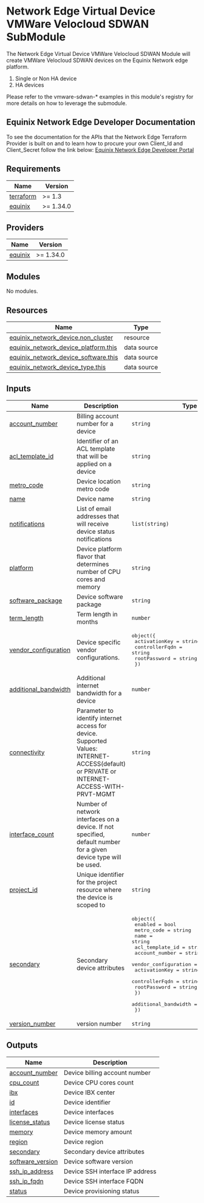 # Network Edge Virtual Device VMWare Velocloud SDWAN SubModule

The Network Edge Virtual Device VMWare Velocloud SDWAN Module will create VMWare Velocloud SDWAN devices on the Equinix
Network edge platform.

1. Single or Non HA device
2. HA devices

Please refer to the vmware-sdwan-* examples in this module's registry for more details on how to leverage the
submodule.

<!-- Begin Module Docs (Do not edit contents) -->

## Equinix Network Edge Developer Documentation

To see the documentation for the APIs that the Network Edge Terraform Provider is built on
and to learn how to procure your own Client_Id and Client_Secret follow the link below:
[Equinix Network Edge Developer Portal](https://developer.equinix.com/catalog/network-edgev1)
<!-- End Module Docs -->

<!-- BEGIN_TF_DOCS -->
## Requirements

| Name | Version |
|------|---------|
| <a name="requirement_terraform"></a> [terraform](#requirement\_terraform) | >= 1.3 |
| <a name="requirement_equinix"></a> [equinix](#requirement\_equinix) | >= 1.34.0 |

## Providers

| Name | Version |
|------|---------|
| <a name="provider_equinix"></a> [equinix](#provider\_equinix) | >= 1.34.0 |

## Modules

No modules.

## Resources

| Name | Type |
|------|------|
| [equinix_network_device.non_cluster](https://registry.terraform.io/providers/equinix/equinix/latest/docs/resources/network_device) | resource |
| [equinix_network_device_platform.this](https://registry.terraform.io/providers/equinix/equinix/latest/docs/data-sources/network_device_platform) | data source |
| [equinix_network_device_software.this](https://registry.terraform.io/providers/equinix/equinix/latest/docs/data-sources/network_device_software) | data source |
| [equinix_network_device_type.this](https://registry.terraform.io/providers/equinix/equinix/latest/docs/data-sources/network_device_type) | data source |

## Inputs

| Name | Description | Type | Default | Required |
|------|-------------|------|---------|:--------:|
| <a name="input_account_number"></a> [account\_number](#input\_account\_number) | Billing account number for a device | `string` | n/a | yes |
| <a name="input_acl_template_id"></a> [acl\_template\_id](#input\_acl\_template\_id) | Identifier of an ACL template that will be applied on a device | `string` | n/a | yes |
| <a name="input_metro_code"></a> [metro\_code](#input\_metro\_code) | Device location metro code | `string` | n/a | yes |
| <a name="input_name"></a> [name](#input\_name) | Device name | `string` | n/a | yes |
| <a name="input_notifications"></a> [notifications](#input\_notifications) | List of email addresses that will receive device status notifications | `list(string)` | n/a | yes |
| <a name="input_platform"></a> [platform](#input\_platform) | Device platform flavor that determines number of CPU cores and memory | `string` | n/a | yes |
| <a name="input_software_package"></a> [software\_package](#input\_software\_package) | Device software package | `string` | n/a | yes |
| <a name="input_term_length"></a> [term\_length](#input\_term\_length) | Term length in months | `number` | n/a | yes |
| <a name="input_vendor_configuration"></a> [vendor\_configuration](#input\_vendor\_configuration) | Device specific vendor configurations. | <pre>object({<br>    activationKey  = string<br>    controllerFqdn = string<br>    rootPassword   = string<br>  })</pre> | n/a | yes |
| <a name="input_additional_bandwidth"></a> [additional\_bandwidth](#input\_additional\_bandwidth) | Additional internet bandwidth for a device | `number` | `0` | no |
| <a name="input_connectivity"></a> [connectivity](#input\_connectivity) | Parameter to identify internet access for device. Supported Values: INTERNET-ACCESS(default) or PRIVATE or INTERNET-ACCESS-WITH-PRVT-MGMT | `string` | `"INTERNET-ACCESS"` | no |
| <a name="input_interface_count"></a> [interface\_count](#input\_interface\_count) | Number of network interfaces on a device. If not specified, default number for a given device type will be used. | `number` | `8` | no |
| <a name="input_project_id"></a> [project\_id](#input\_project\_id) | Unique identifier for the project resource where the device is scoped to | `string` | `null` | no |
| <a name="input_secondary"></a> [secondary](#input\_secondary) | Secondary device attributes | <pre>object({<br>    enabled         = bool<br>    metro_code      = string<br>    name            = string<br>    acl_template_id = string<br>    account_number  = string<br>    vendor_configuration = object({<br>      activationKey  = string<br>      controllerFqdn = string<br>      rootPassword   = string<br>    })<br>    additional_bandwidth = optional(number)<br>  })</pre> | <pre>{<br>  "account_number": null,<br>  "acl_template_id": null,<br>  "additional_bandwidth": null,<br>  "enabled": false,<br>  "metro_code": null,<br>  "name": null,<br>  "vendor_configuration": {<br>    "activationKey": null,<br>    "controllerFqdn": null,<br>    "rootPassword": null<br>  }<br>}</pre> | no |
| <a name="input_version_number"></a> [version\_number](#input\_version\_number) | version number | `string` | `""` | no |

## Outputs

| Name | Description |
|------|-------------|
| <a name="output_account_number"></a> [account\_number](#output\_account\_number) | Device billing account number |
| <a name="output_cpu_count"></a> [cpu\_count](#output\_cpu\_count) | Device CPU cores count |
| <a name="output_ibx"></a> [ibx](#output\_ibx) | Device IBX center |
| <a name="output_id"></a> [id](#output\_id) | Device identifier |
| <a name="output_interfaces"></a> [interfaces](#output\_interfaces) | Device interfaces |
| <a name="output_license_status"></a> [license\_status](#output\_license\_status) | Device license status |
| <a name="output_memory"></a> [memory](#output\_memory) | Device memory amount |
| <a name="output_region"></a> [region](#output\_region) | Device region |
| <a name="output_secondary"></a> [secondary](#output\_secondary) | Secondary device attributes |
| <a name="output_software_version"></a> [software\_version](#output\_software\_version) | Device software version |
| <a name="output_ssh_ip_address"></a> [ssh\_ip\_address](#output\_ssh\_ip\_address) | Device SSH interface IP address |
| <a name="output_ssh_ip_fqdn"></a> [ssh\_ip\_fqdn](#output\_ssh\_ip\_fqdn) | Device SSH interface FQDN |
| <a name="output_status"></a> [status](#output\_status) | Device provisioning status |
<!-- END_TF_DOCS -->
